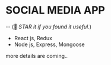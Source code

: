 # SOCIAL MEDIA APP

-- (🌟 _STAR it if you found it useful._)

- React js, Redux
- Node js, Express, Mongoose

more details are coming..
